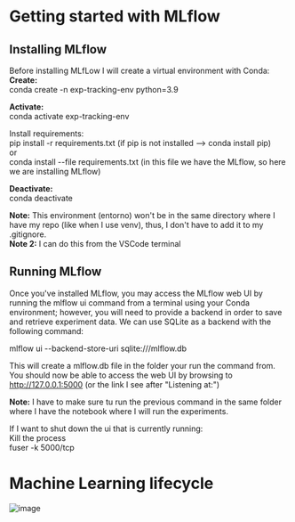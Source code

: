 # Getting started with MLflow

## Installing MLflow
Before installing MLfLow I will create a virtual environment with Conda:\
**Create:**\
conda create -n exp-tracking-env python=3.9

**Activate:**\
conda activate exp-tracking-env  

Install requirements:\
pip install -r requirements.txt (if pip is not installed --> conda install pip)\
or\
conda install --file requirements.txt (in this file we have the MLflow, so here we are installing MLflow)

**Deactivate:**\
conda deactivate

**Note:** This environment (entorno) won't be in the same directory where I have my repo (like when I use venv), thus, I don't have to add it to my .gitignore.\
**Note 2:** I can do this from the VSCode terminal

## Running MLflow
Once you've installed MLflow, you may access the MLflow web UI by running the mlflow ui command from a terminal using your Conda environment; however, you will need to provide a backend 
in order to save and retrieve experiment data. We can use SQLite as a backend with the following command:

mlflow ui --backend-store-uri sqlite:///mlflow.db

This will create a mlflow.db file in the folder your run the command from. You should now be able to access the web UI by browsing to http://127.0.0.1:5000 (or the link I see after "Listening at:")

**Note:** I have to make sure tu run the previous command in the same folder where I have the notebook where I will run the experiments.

If I want to shut down the ui that is currently running:\
Kill the process\
fuser -k 5000/tcp

# Machine Learning lifecycle

![image](https://github.com/cvljubet/mlops_course_repo/assets/45463413/c310c70c-5ee8-41c8-b10c-d6fd34161103)

